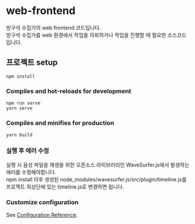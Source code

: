 # web-frontend
방구석 수집가의 web frontend 코드입니다.       
방구석 수집가를 web 환경에서 작업을 의뢰하거나 작업을 진행할 때 필요한 소스코드입니다.        

## 프로젝트 setup
```
npm install
```

### Compiles and hot-reloads for development
```
npm run serve
yarn serve
```

### Compiles and minifies for production
```
yarn build
```
### 실행 후 에러 수정
실행 시 음성 파일을 재생을 위한 오픈소스 라이브러리인 WaveSurfer.js에서 발생하는 에러를 수정해야합니다.         
npm install 이후 생성된 node_modules/wavesurfer.js/src/plugin/timeline.js를 프로젝트 최상단에 있는 timeline.js로 변경하면 됩니다.                 

### Customize configuration
See [Configuration Reference](https://cli.vuejs.org/config/).
